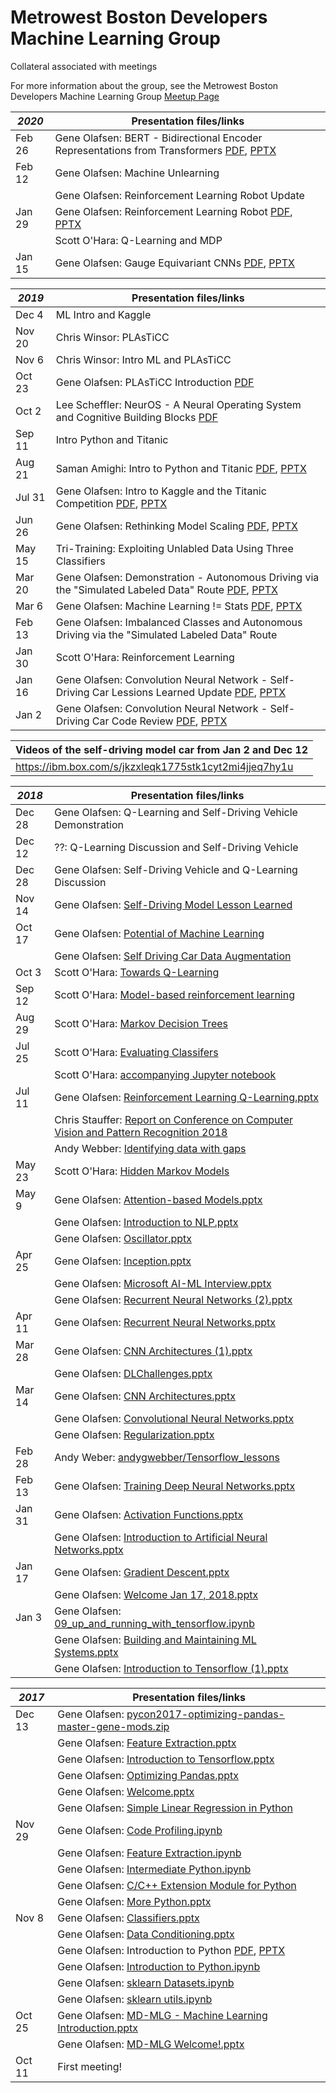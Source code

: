 # Metrowest Boston Developers Machine Learning Group
Collateral associated with meetings

For more information about the group, see the Metrowest Boston Developers Machine Learning Group [Meetup Page](https://www.meetup.com/Natick-Artificial-Intelligence-Meetup/)


| *2020* | Presentation files/links                                                                                              |
|--------|-----------------------------------------------------------------------------------------------------------------------|
| Feb 26 | Gene Olafsen: BERT - Bidirectional Encoder Representations from Transformers [PDF](2020/02/BERT.pdf), [PPTX](2020/02/BERT.pptx)
| Feb 12 | Gene Olafsen: Machine Unlearning
|        | Gene Olafsen: Reinforcement Learning Robot Update
| Jan 29 | Gene Olafsen: Reinforcement Learning Robot [PDF](2020/01/Reinforcement%20Learning%20Robot.pdf), [PPTX](2020/01/Reinforcement%20Learning%20Robot.pptx)
|        | Scott O'Hara: Q-Learning and MDP
| Jan 15 | Gene Olafsen: Gauge Equivariant CNNs [PDF](2020/01/Gauge%20Equivariant%20CNNs.pdf), [PPTX](2020/01/Gauge%20Equivariant%20CNNs.pptx)
 

| *2019* | Presentation files/links                                                                                              |
|--------|-----------------------------------------------------------------------------------------------------------------------|
| Dec 4  | ML Intro and Kaggle
| Nov 20 | Chris Winsor: PLAsTiCC
| Nov 6  | Chris Winsor: Intro ML and PLAsTiCC
| Oct 23 | Gene Olafsen: PLAsTiCC Introduction [PDF](2019/10/PLAsTiCC%20Introduction.pdf)
| Oct 2  | Lee Scheffler: NeurOS - A Neural Operating System and Cognitive Building Blocks [PDF](2019/10/NeurOS.pdf)
| Sep 11 | Intro Python and Titanic
| Aug 21 | Saman Amighi: Intro to Python and Titanic [PDF](2017/11/Introduction%20to%20Python.pdf), [PPTX](2017/11/Introduction%20to%20Python.pptx) 
| Jul 31 | Gene Olafsen: Intro to Kaggle and the Titanic Competition [PDF](2019/07/Introduction%20to%20Titanic%20Kaggle.pdf), [PPTX](2019/07/Introduction%20to%20Titanic%20Kaggle.pptx)
| Jun 26 | Gene Olafsen: Rethinking Model Scaling [PDF](2019/06/EfficientNet%20-ConvNet%20Scaling.pdf), [PPTX](2019/06/EfficientNet%20-ConvNet%20Scaling.pptx)
| May 15 | Tri-Training: Exploiting Unlabled Data Using Three Classifiers
| Mar 20 | Gene Olafsen: Demonstration - Autonomous Driving via the "Simulated Labeled Data" Route [PDF](2019/03/Autonomous%20Car%20Virtual%20Label%20Data.pdf), [PPTX](2019/03/Autonomous%20Car%20Virtual%20Label%20Data.pptx) |
| Mar 6  | Gene Olafsen: Machine Learning != Stats [PDF](2019/03/Machine%20Learning%20!=Stats.pdf), [PPTX](2019/03/Machine%20Learning%20!=Stats.pptx) |
| Feb 13 | Gene Olafsen: Imbalanced Classes and Autonomous Driving via the "Simulated Labeled Data" Route
| Jan 30 | Scott O'Hara: Reinforcement Learning                                                                                                |
| Jan 16 | Gene Olafsen: Convolution Neural Network - Self-Driving Car Lessions Learned Update [PDF](2019/01/Self-Driving%20Model%20Lesson%20Learned.pdf), [PPTX](2019/01/Self-Driving%20Model%20Lesson%20Learned.pdf)          |
| Jan 2  | Gene Olafsen: Convolution Neural Network - Self-Driving Car Code Review [PDF](2019/01/Autonomous%20Vehicle%20Code.pdf), [PPTX](2019/01/Autonomous%20Vehicle%20Code.pptx)     

|Videos of the self-driving model car from Jan 2 and Dec 12 |
|-----------------------------------------------------------|
|https://ibm.box.com/s/jkzxleqk1775stk1cyt2mi4jjeq7hy1u     |


| *2018* | Presentation files/links                                                                                                                                                  |
|--------|---------------------------------------------------------------------------------------------------------------------------------------------------------------------------|
| Dec 28 | Gene Olafsen: Q-Learning and Self-Driving Vehicle Demonstration
| Dec 12 | ??: Q-Learning Discussion and Self-Driving Vehicle 
| Dec 28 | Gene Olafsen: Self-Driving Vehicle and Q-Learning Discussion
| Nov 14 | Gene Olafsen: [Self-Driving Model Lesson Learned](2018/11/Self-Driving%20Model%20Lesson%20Learned.pptx)                                                                   |
| Oct 17 | Gene Olafsen: [Potential of Machine Learning](2018/10/Potential%20of%20ML.pptx)                                                                                           |
|        | Gene Olafsen: [Self Driving Car Data Augmentation](2018/10/Self%20Driving%20Car%20Data%20Augmentation.pptx)                                                               |
| Oct 3  | Scott O'Hara: [Towards Q-Learning](https://github.com/seohara1955/Presentations/blob/master/Q-learning.pdf)                                                               |
| Sep 12 | Scott O'Hara: [Model-based reinforcement learning](https://github.com/seohara1955/Presentations/blob/master/Model-based%20RL.pdf)                                         |
| Aug 29 | Scott O'Hara: [Markov Decision Trees](https://github.com/seohara1955/Presentations/blob/master/Markov%20Decision%20Processes.pdf)                                         |
| Jul 25 | Scott O'Hara: [Evaluating Classifers](https://github.com/seohara1955/Presentations/blob/master/Evaluating%20Classifiers.pdf)                                              |
|        | Scott O'Hara: [accompanying Jupyter notebook](https://github.com/seohara1955/Presentations/blob/master/Evaluating%20Classifiers.ipynb)                                    |
| Jul 11 | Gene Olafsen: [Reinforcement Learning Q-Learning.pptx](2018/05/Reinforcement%20Learning%20Q-Learning.pptx)                                                                |
|        | Chris Stauffer: [Report on Conference on Computer Vision and Pattern Recognition 2018](https://drive.google.com/open?id=1TGZKyg4NQUIG-H0ru99uAEMaT85lWW7b)                |
|        | Andy Webber:  [Identifying data with gaps](https://github.com/andygwebber/Gap_project)                                                                                    |
| May 23 | Scott O'Hara: [Hidden Markov Models ](https://github.com/seohara1955/Presentations/blob/master/Hidden%20Markov%20Models.pdf)                                              |
| May 9  | Gene Olafsen: [Attention-based Models.pptx](2018/05/Attention-based%20Models.pptx)                                                                                        |
|        | Gene Olafsen: [Introduction to NLP.pptx](2018/05/Introduction%20to%20NLP.pptx)                                                                                            |
|        | Gene Olafsen: [Oscillator.pptx](2018/05/Oscillator.pptx)                                                                                                                  |
| Apr 25 | Gene Olafsen: [Inception.pptx](2018/04/Inception.pptx)                                                                                                                    |
|        | Gene Olafsen: [Microsoft AI-ML Interview.pptx ](2018/04/Microsoft%20AI-ML%Interview.pptx)                                                                                 |
|        | Gene Olafsen: [Recurrent Neural Networks (2).pptx](2018/04/Recurrent%20Neural%20Networks%20(2).pptx)                                                                      |
| Apr 11 | Gene Olafsen: [Recurrent Neural Networks.pptx](2018/04/Recurrent%20Neural%20Networks.pptx)                                                                                |
| Mar 28 | Gene Olafsen: [CNN Architectures (1).pptx](2018/03/CNN%20Architectures%20(1).pptx)                                                                                        |
|        | Gene Olafsen: [DLChallenges.pptx](2018/03/DL%20Challenges.pptx)                                                                                                           |
| Mar 14 | Gene Olafsen: [CNN Architectures.pptx](2018/03/CNN%20Architectures.pptx)                                                                                                  |
|        | Gene Olafsen: [Convolutional Neural Networks.pptx](2018/03/Convolutional%20Neural%20Networks.pptx)                                                                        |
|        | Gene Olafsen: [Regularization.pptx](2018/03/Regularization.pptx)                                                                                                          |
| Feb 28 | Andy Weber:   [andygwebber/Tensorflow_lessons](https://github.com/andygwebber/Tensorflow_lessons)                                                                         |
| Feb 13 | Gene Olafsen: [Training Deep Neural Networks.pptx](2018/02/Training%20Deep%20Neural%20Networks.pptx)                                                                      |
| Jan 31 | Gene Olafsen: [Activation Functions.pptx](2018/01/Activation%20Functions.pptx)                                                                                            |
|        | Gene Olafsen: [Introduction to Artificial Neural Networks.pptx](2018/01/Introduction%20to%20Artificia%20Neural%20Networks.pptx)                                           |
| Jan 17 | Gene Olafsen: [Gradient Descent.pptx](2018/01/Gradient%20Descent.pptx)                                                                                                    |
|        | Gene Olafsen: [Welcome Jan 17, 2018.pptx](2018/01/Welcome%20Jan%2017,%202018.pptx)                                                                                        |
| Jan 3  | Gene Olafsen: [09_up_and_running_with_tensorflow.ipynb](2018/01/09%20up%20and%20running%20with%20tensorflow.ipynb)                                                        |
|        | Gene Olafsen: [Building and Maintaining ML Systems.pptx](2018/01/Building%20and%20Maintaining%20ML%20Systems.pptx)                                                        |
|        | Gene Olafsen: [Introduction to Tensorflow (1).pptx](2018/01/Introduction%20to%20Tensorflow%20(1).pptx)                                                                    |


| *2017* | Presentation files/links                                                                                                   |
|--------|----------------------------------------------------------------------------------------------------------------------------|
| Dec 13 | Gene Olafsen: [pycon2017-optimizing-pandas-master-gene-mods.zip](2017/12/pycon2017-optimizing-pandas-master-gene-mods.zip) |
|        | Gene Olafsen: [Feature Extraction.pptx](2017/12/Feature%20Extraction.pptx)                                                 |
|        | Gene Olafsen: [Introduction to Tensorflow.pptx](2017/12/Introduction%20to%20Tensorflow.pptx)                               |
|        | Gene Olafsen: [Optimizing Pandas.pptx](2017/12/Optimizing%20Pandas.pptx)                                                   |
|        | Gene Olafsen: [Welcome.pptx](2017/12/Welcome.pptx)                                                                         |
|        | Gene Olafsen: [Simple Linear Regression in Python](https://github.com/sids86/ML_Simple_Linear_Regression)                  |
| Nov 29 | Gene Olafsen: [Code Profiling.ipynb](2017/11/Code%20Profiling.ipynb)                                                       |
|        | Gene Olafsen: [Feature Extraction.ipynb](2017/11/Feature%20Extraction.ipynb)                                               |
|        | Gene Olafsen: [Intermediate Python.ipynb](2017/11/Intermediate%20Python.ipynb)                                             |
|        | Gene Olafsen: [C/C++ Extension Module for Python](2017/11/C++%20Extension%20Module%20for%20Python.pptx)                    |
|        | Gene Olafsen: [More Python.pptx](2017/11/More%20Python.pptx)                                                               |
| Nov 8  | Gene Olafsen: [Classifiers.pptx](2017/11/Classifiers.pptx)                                                                 |
|        | Gene Olafsen: [Data Conditioning.pptx](2017/11/Data%20Conditioning.pptx)                                                   |
|        | Gene Olafsen: Introduction to Python [PDF](2017/11/Introduction%20to%20Python.pdf), [PPTX](2017/11/Introduction%20to%20Python.pptx)    |
|        | Gene Olafsen: [Introduction to Python.ipynb](2017/11/Introduction%20to%20Python.ipynb)                                     |
|        | Gene Olafsen: [sklearn Datasets.ipynb](2017/11/sklearn%20Datasets.ipynb)                                                   |
|        | Gene Olafsen: [sklearn utils.ipynb](2017/11/sklearn%20utils.ipynb)                                                         |
| Oct 25 | Gene Olafsen: [MD-MLG - Machine Learning Introduction.pptx](2017/10/MD-MLG%20Machine%20Learning%20Introduction.pptx)       |
|        | Gene Olafsen: [MD-MLG Welcome!.pptx](2017/10/MD-MLG%20Welcome!.pptx)                                                       |
| Oct 11 | First meeting!                                                                                                             |
